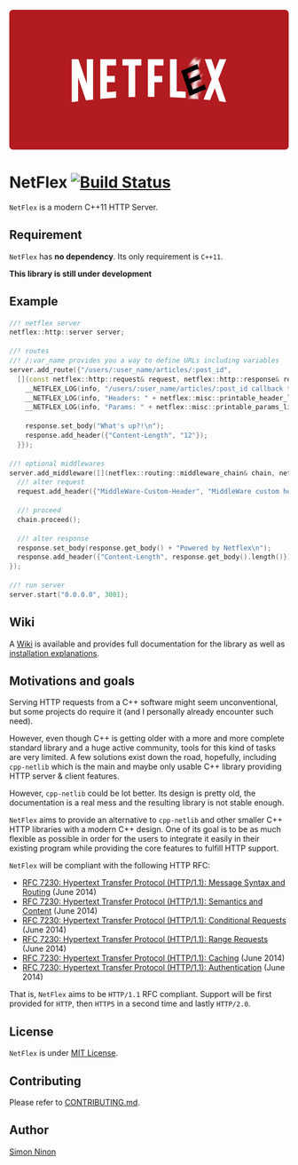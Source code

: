 <p align="center">
 <img src="https://raw.githubusercontent.com/Cylix/netflex/master/assets/images/netflex_logo.jpg"/>
</p>

# NetFlex [![Build Status](https://travis-ci.org/Cylix/NetFlex.svg?branch=master)](https://travis-ci.org/Cylix/NetFlex)
`NetFlex` is a modern C++11 HTTP Server.

## Requirement
`NetFlex` has **no dependency**. Its only requirement is `C++11`.

**This library is still under development**

## Example

```cpp
//! netflex server
netflex::http::server server;

//! routes
//! /:var_name provides you a way to define URLs including variables
server.add_route({"/users/:user_name/articles/:post_id",
  [](const netflex::http::request& request, netflex::http::response& response) {
    __NETFLEX_LOG(info, "/users/:user_name/articles/:post_id callback triggered");
    __NETFLEX_LOG(info, "Headers: " + netflex::misc::printable_header_list(request.get_headers()));
    __NETFLEX_LOG(info, "Params: " + netflex::misc::printable_params_list(request.get_params()));

    response.set_body("What's up?!\n");
    response.add_header({"Content-Length", "12"});
  }});

//! optional middlewares
server.add_middleware([](netflex::routing::middleware_chain& chain, netflex::http::request& request, netflex::http::response& response) {
  //! alter request
  request.add_header({"MiddleWare-Custom-Header", "MiddleWare custom header value"});

  //! proceed
  chain.proceed();

  //! alter response
  response.set_body(response.get_body() + "Powered by Netflex\n");
  response.add_header({"Content-Length", response.get_body().length()});
});

//! run server
server.start("0.0.0.0", 3001);
```

## Wiki
A [Wiki](https://github.com/Cylix/netflex/wiki) is available and provides full documentation for the library as well as [installation explanations](https://github.com/Cylix/netflex/wiki/Installation).

## Motivations and goals
Serving HTTP requests from a C++ software might seem unconventional, but some projects do require it (and I personally already encounter such need).

However, even though C++ is getting older with a more and more complete standard library and a huge active community, tools for this kind of tasks are very limited.
A few solutions exist down the road, hopefully, including `cpp-netlib` which is the main and maybe only usable C++ library providing HTTP server & client features.

However, `cpp-netlib` could be lot better. Its design is pretty old, the documentation is a real mess and the resulting library is not stable enough.

`NetFlex` aims to provide an alternative to `cpp-netlib` and other smaller C++ HTTP libraries with a modern C++ design.
One of its goal is to be as much flexible as possible in order for the users to integrate it easily in their existing program while providing the core features to fulfill HTTP support.

`NetFlex` will be compliant with the following HTTP RFC:

* [RFC 7230: Hypertext Transfer Protocol (HTTP/1.1): Message Syntax and Routing](https://tools.ietf.org/html/rfc7230) (June 2014)
* [RFC 7230: Hypertext Transfer Protocol (HTTP/1.1): Semantics and Content](https://tools.ietf.org/html/rfc7231) (June 2014)
* [RFC 7230: Hypertext Transfer Protocol (HTTP/1.1): Conditional Requests](https://tools.ietf.org/html/rfc7232) (June 2014)
* [RFC 7230: Hypertext Transfer Protocol (HTTP/1.1): Range Requests](https://tools.ietf.org/html/rfc7233) (June 2014)
* [RFC 7230: Hypertext Transfer Protocol (HTTP/1.1): Caching](https://tools.ietf.org/html/rfc7234) (June 2014)
* [RFC 7230: Hypertext Transfer Protocol (HTTP/1.1): Authentication](https://tools.ietf.org/html/rfc7235) (June 2014)

That is, `NetFlex` aims to be `HTTP/1.1` RFC compliant.
Support will be first provided for `HTTP`, then `HTTPS` in a second time and lastly `HTTP/2.0`.

## License
`NetFlex` is under [MIT License](LICENSE).

## Contributing
Please refer to [CONTRIBUTING.md](CONTRIBUTING.md).

## Author
[Simon Ninon](http://simon-ninon.fr)
